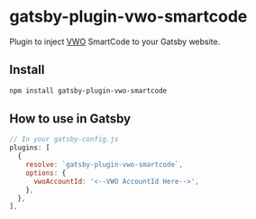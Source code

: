 # gatsby-plugin-vwo-smartcode

Plugin to inject [VWO](https://vwo.com) SmartCode to your Gatsby website.

## Install

```sh
npm install gatsby-plugin-vwo-smartcode
```

## How to use in Gatsby

```js
// In your gatsby-config.js
plugins: [
  {
    resolve: `gatsby-plugin-vwo-smartcode`,
    options: {
      vwoAccountId: '<--VWO AccountId Here-->',
    },
  },
],
```
